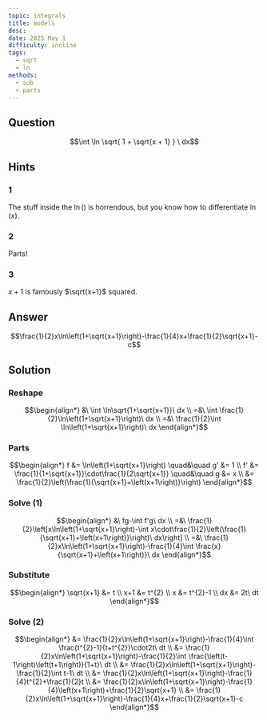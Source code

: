 ```yaml
---
topic: integrals
title: models
desc: 
date: 2025 May 1
difficulty: incline
tags:
  - sqrt
  - ln
methods:
  - sub
  - parts
---
```



## Question
```math
\int
  \ln \sqrt{
    1 + \sqrt{x + 1}
  }
\ dx
```


## Hints

### 1
The stuff inside the $\ln()$ is horrendous, but you know how to differentiate $\ln(x)$.

### 2
Parts!

### 3
$x+1$ is famously $\sqrt{x+1}$ squared.


## Answer
```math
\frac{1}{2}x\ln\left(1+\sqrt{x+1}\right)-\frac{1}{4}x+\frac{1}{2}\sqrt{x+1}-c
```


## Solution

### Reshape
```math
\begin{align*}
  &\ \int \ln\sqrt{1+\sqrt{x+1}}\ dx
  \\ =&\ \int \frac{1}{2}\ln\left(1+\sqrt{x+1}\right)\ dx
  \\ =&\ \frac{1}{2}\int \ln\left(1+\sqrt{x+1}\right)\ dx
\end{align*}
```

### Parts
```math
\begin{align*}
      f &= \ln\left(1+\sqrt{x+1}\right) \quad&\quad g' &= 1
  \\ f' &= \frac{1}{1+\sqrt{x+1}}\cdot\frac{1}{2\sqrt{x+1}} \quad&\quad g &= x
  \\ &= \frac{1}{2}\left(\frac{1}{\sqrt{x+1}+\left(x+1\right)}\right)
\end{align*}
```

### Solve (1)
```math
\begin{align*}
  &\ fg-\int f'g\ dx
  \\ =&\ \frac{1}{2}\left[x\ln\left(1+\sqrt{x+1}\right)-\int x\cdot\frac{1}{2}\left(\frac{1}{\sqrt{x+1}+\left(x+1\right)}\right)\ dx\right]
  \\ =&\ \frac{1}{2}x\ln\left(1+\sqrt{x+1}\right)-\frac{1}{4}\int \frac{x}{\sqrt{x+1}+\left(x+1\right)}\ dx
\end{align*}
```

### Substitute
```math
\begin{align*}
  \sqrt{x+1} &= t
  \\ x+1 &= t^{2}
  \\ x &= t^{2}-1
  \\ dx &= 2t\ dt
\end{align*}
```

### Solve (2)
```math
\begin{align*}
  &= \frac{1}{2}x\ln\left(1+\sqrt{x+1}\right)-\frac{1}{4}\int \frac{t^{2}-1}{t+t^{2}}\cdot2t\ dt
  \\ &= \frac{1}{2}x\ln\left(1+\sqrt{x+1}\right)-\frac{1}{2}\int \frac{\left(t-1\right)\left(t+1\right)}{1+t}\ dt
  \\ &= \frac{1}{2}x\ln\left(1+\sqrt{x+1}\right)-\frac{1}{2}\int t-1\ dt
  \\ &= \frac{1}{2}x\ln\left(1+\sqrt{x+1}\right)-\frac{1}{4}t^{2}+\frac{1}{2}t
  \\ &= \frac{1}{2}x\ln\left(1+\sqrt{x+1}\right)-\frac{1}{4}\left(x+1\right)+\frac{1}{2}\sqrt{x+1}
  \\ &= \frac{1}{2}x\ln\left(1+\sqrt{x+1}\right)-\frac{1}{4}x+\frac{1}{2}\sqrt{x+1}-c
\end{align*}
```
